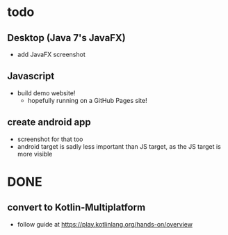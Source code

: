 todo
===

Desktop (Java 7's JavaFX)
-----

* add JavaFX screenshot

Javascript
------

* build demo website!
    * hopefully running on a GitHub Pages site!
    

create android app
-----
- screenshot for that too
- android target is sadly less important than JS target, 
as the JS target is more visible

DONE
====

convert to Kotlin-Multiplatform
---

 - follow guide at <https://play.kotlinlang.org/hands-on/overview>